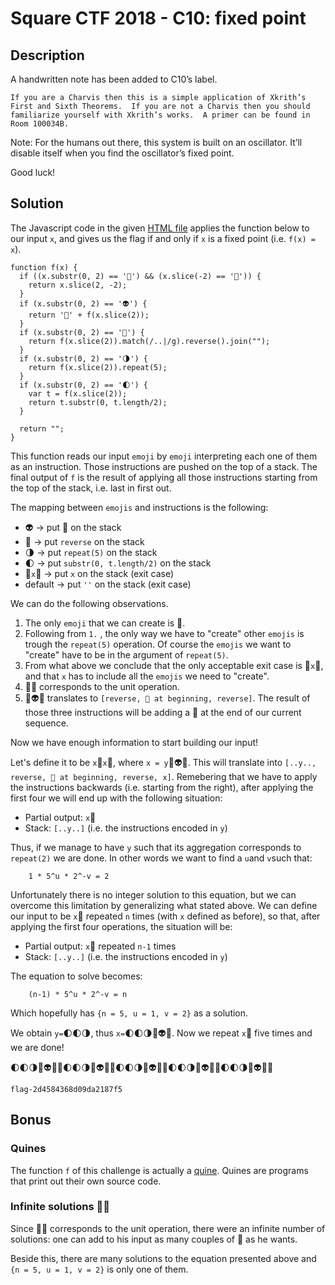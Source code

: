 # Square CTF 2018 - C10: fixed point

## Description
A handwritten note has been added to C10’s label.

```
If you are a Charvis then this is a simple application of Xkrith’s First and Sixth Theorems.  If you are not a Charvis then you should familiarize yourself with Xkrith’s works.  A primer can be found in Room 100034B.
```

Note: For the humans out there, this system is built on an oscillator. It’ll disable itself when you find the oscillator’s fixed point.

Good luck!

## Solution
The Javascript code in the given [HTML file](./fixed_point.html) applies the function below to our input `x`, and gives us the flag if and only if `x` is a fixed point (i.e. `f(x) = x`).

```
function f(x) {
  if ((x.substr(0, 2) == '🚀') && (x.slice(-2) == '🚀')) {
    return x.slice(2, -2);
  }
  if (x.substr(0, 2) == '👽') {
    return '🚀' + f(x.slice(2));
  }
  if (x.substr(0, 2) == '📡') {
    return f(x.slice(2)).match(/..|/g).reverse().join("");
  }
  if (x.substr(0, 2) == '🌗') {
    return f(x.slice(2)).repeat(5);
  }
  if (x.substr(0, 2) == '🌓') {
    var t = f(x.slice(2));
    return t.substr(0, t.length/2);
  }

  return "";
}
```

This function reads our input `emoji` by `emoji` interpreting each one of them as an instruction. Those instructions are pushed on the top of a stack. The final output of `f` is the result of applying all those instructions starting from the top of the stack, i.e. last in first out.

The mapping between `emojis` and instructions is the following:

- 👽       -> put 🚀 on the stack
- 📡       -> put `reverse` on the stack
- 🌗       -> put `repeat(5)` on the stack
- 🌓       -> put `substr(0, t.length/2)` on the stack
- 🚀`x`🚀  -> put `x` on the stack (exit case)
- default -> put `''` on the stack (exit case)

We can do the following observations.

1. The only `emoji` that we can create is 🚀.
2. Following from `1.` , the only way we have to "create" other `emojis` is trough the `repeat(5)` operation. Of course the `emojis` we want to "create" have to be in the argument of `repeat(5)`.
3. From what above we conclude that the only acceptable exit case is 🚀`x`🚀, and that `x` has to include all the `emojis` we need to "create".
4. 📡📡 corresponds to the unit operation.
5. 📡👽📡 translates to `[reverse, 🚀 at beginning, reverse]`. The result of those three instructions will be adding a 🚀 at the end of our current sequence.

Now we have enough information to start building our input!

Let's define it to be `x`🚀`x`🚀, where `x = y`📡👽📡. This will translate into `[..y.., reverse, 🚀 at beginning, reverse, x]`. Remebering that we have to apply the instructions backwards (i.e. starting from the right), after applying the first four we will end up with the following situation:

- Partial output: `x`🚀
- Stack: `[..y..]` (i.e. the instructions encoded in `y`)

Thus, if we manage to have `y` such that its aggregation corresponds to `repeat(2)` we are done.
In other words we want to find a `u`and `v`such that:

```
    1 * 5^u * 2^-v = 2
```

Unfortunately there is no integer solution to this equation, but we can overcome this limitation by generalizing what stated above. We can define our input to be `x`🚀 repeated `n` times (with `x` defined as before), so that, after applying the first four operations, the situation will be:

- Partial output: `x`🚀 repeated `n-1` times
- Stack: `[..y..]` (i.e. the instructions encoded in `y`)

The equation to solve becomes:

```
    (n-1) * 5^u * 2^-v = n
```

Which hopefully has `{n = 5, u = 1, v = 2}` as a solution.

We obtain `y=`🌓🌓🌗, thus `x=`🌓🌓🌗📡👽📡. Now we repeat `x`🚀 five times and we are done!


🌓🌓🌗📡👽📡🚀🌓🌓🌗📡👽📡🚀🌓🌓🌗📡👽📡🚀🌓🌓🌗📡👽📡🚀🌓🌓🌗📡👽📡🚀

`flag-2d4584368d09da2187f5`

## Bonus

### Quines
The function `f` of this challenge is actually a [quine](https://en.wikipedia.org/wiki/Quine_(computing)). Quines are programs that print out their own source code.

### Infinite solutions 📡📡
Since 📡📡 corresponds to the unit operation, there were an infinite number of solutions: one can add to his input as many couples of 📡 as he wants.

Beside this, there are many solutions to the equation presented above and `{n = 5, u = 1, v = 2}` is only one of them.
